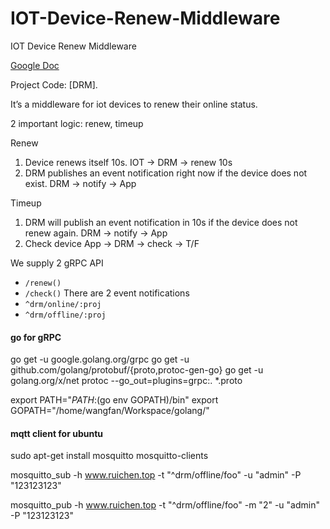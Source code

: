 # IOT-Device-Renew-Middleware
IOT Device Renew Middleware


[Google Doc](https://docs.google.com/document/d/1kdXLDb_kQuah-iinMXNIq_qNe8Nq0Pyg59AvkRdE6hI/edit#heading=h.mce78li9b3g5)

Project Code: [DRM].

It’s a middleware for iot devices to renew their online status.

2 important logic: renew, timeup

Renew
1. Device renews itself 10s.
IOT -> DRM -> renew 10s 
2. DRM publishes an event notification right now if the device does not exist.
	DRM -> notify -> App

Timeup
1. DRM will publish an event notification in 10s if the device does not renew again.
DRM -> notify -> App
2. Check device
	App -> DRM -> check -> T/F


We supply 2 gRPC API
  - `/renew()`
  - `/check()`
There are 2 event notifications
  - `^drm/online/:proj`
  - `^drm/offline/:proj`


#### go for gRPC

go get -u google.golang.org/grpc
go get -u github.com/golang/protobuf/{proto,protoc-gen-go}
go get -u golang.org/x/net
protoc --go_out=plugins=grpc:. *.proto

export PATH="$PATH:$(go env GOPATH)/bin"
export GOPATH="/home/wangfan/Workspace/golang/"


#### mqtt client for ubuntu

sudo apt-get install mosquitto mosquitto-clients

mosquitto_sub -h www.ruichen.top -t "^drm/offline/foo" -u "admin" -P "123123123"

mosquitto_pub -h  www.ruichen.top -t "^drm/offline/foo" -m "2" -u "admin" -P "123123123"